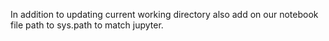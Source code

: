 In addition to updating current working directory also add on our notebook file path to sys.path to match jupyter.